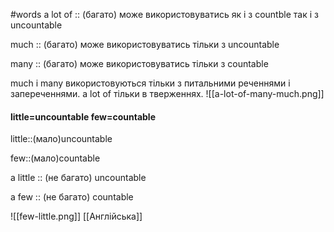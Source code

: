 #words 
a lot of :: (багато) може використовуватись як і з countble так і з uncountable
<!--SR:!2022-11-13,3,250-->
much :: (багато) може використовуватись тільки з uncountable
<!--SR:!2022-11-13,3,255-->
many :: (багато) може використовуватись тільки з countable
<!--SR:!2022-11-14,4,270-->
much і many використовуються тільки з питальними реченнями і запереченнями.
a lot of тільки в тверженнях.
![[a-lot-of-many-much.png]]
#### little=uncountable few=countable
little::(мало)uncountable
<!--SR:!2022-11-14,4,270-->
few::(мало)countable
<!--SR:!2022-11-13,3,250-->
a little :: (не багато) uncountable
<!--SR:!2022-11-14,4,275-->
a few :: (не багато) countable
<!--SR:!2022-11-14,4,274-->
![[few-little.png]]
[[Англійська]]